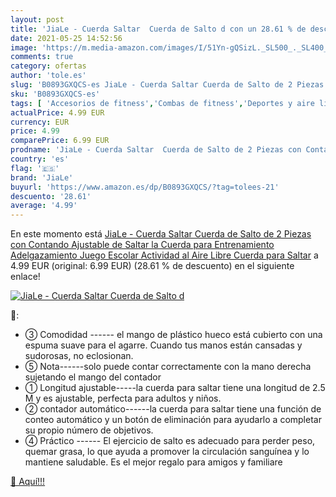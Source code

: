 ```yaml
---
layout: post
title: 'JiaLe - Cuerda Saltar  Cuerda de Salto d con un 28.61 % de descuento'
date: 2021-05-25 14:52:56
image: 'https://m.media-amazon.com/images/I/51Yn-gQSizL._SL500_._SL400_.jpg'
comments: true
category: ofertas
author: 'tole.es'
slug: 'B0893GXQCS-es JiaLe - Cuerda Saltar Cuerda de Salto de 2 Piezas con...'
sku: 'B0893GXQCS-es'
tags: [ 'Accesorios de fitness','Combas de fitness','Deportes y aire libre','Fitness y ejercicio','escolar','jiale', ]
actualPrice: 4.99 EUR
currency: EUR
price: 4.99
comparePrice: 6.99 EUR
prodname: 'JiaLe - Cuerda Saltar  Cuerda de Salto de 2 Piezas con Contando Ajustable de Saltar la Cuerda para Entrenamiento  Adelgazamiento  Juego Escolar  Actividad al Aire Libre Cuerda para Saltar'
country: 'es'
flag: '🇪🇸'
brand: 'JiaLe'
buyurl: 'https://www.amazon.es/dp/B0893GXQCS/?tag=tolees-21'
descuento: '28.61'
average: '4.99'
---
```


En este momento está [JiaLe - Cuerda Saltar  Cuerda de Salto de 2 Piezas con Contando Ajustable de Saltar la Cuerda para Entrenamiento  Adelgazamiento  Juego Escolar  Actividad al Aire Libre Cuerda para Saltar](https://www.amazon.es/dp/B0893GXQCS/?tag=tolees-21) a 4.99 EUR (original: 6.99 EUR) (28.61 %  de descuento) en el siguiente enlace!

[![JiaLe - Cuerda Saltar  Cuerda de Salto d](https://m.media-amazon.com/images/I/51Yn-gQSizL._SL500_._SL400_.jpg)](https://www.amazon.es/dp/B0893GXQCS/?tag=tolees-21)

🔎:

- ③ Comodidad ------ el mango de plástico hueco está cubierto con una espuma suave para el agarre. Cuando tus manos están cansadas y sudorosas, no eclosionan.
- ⑤ Nota------solo puede contar correctamente con la mano derecha sujetando el mango del contador
- ① Longitud ajustable-----la cuerda para saltar tiene una longitud de 2.5 M y es ajustable, perfecta para adultos y niños.
- ② contador automático------la cuerda para saltar tiene una función de conteo automático y un botón de eliminación para ayudarlo a completar su propio número de objetivos.
- ④ Práctico ------ El ejercicio de salto es adecuado para perder peso, quemar grasa, lo que ayuda a promover la circulación sanguínea y lo mantiene saludable. Es el mejor regalo para amigos y familiare

[🛒 Aquí!!!](https://www.amazon.es/dp/B0893GXQCS/?tag=tolees-21)
